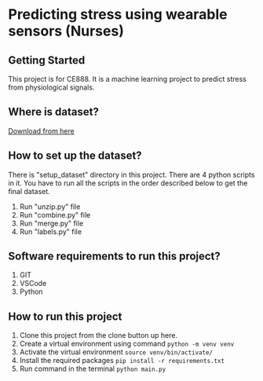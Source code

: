 # Predicting stress using wearable sensors (Nurses)

## Getting Started
This project is for CE888. It is a machine learning project to predict stress from physiological signals.

## Where is dataset?

[Download from here](https://www.ncbi.nlm.nih.gov/pmc/articles/PMC9159985/)

## How to set up the dataset?

There is "setup_dataset" directory in this project. There are 4 python scripts in it. You have to run all the scripts in the order described below to get the final dataset.

1. Run "unzip.py" file
2. Run "combine.py" file
3. Run "merge.py" file
4. Run "labels.py" file


## Software requirements to run this project?

1. GIT
2. VSCode
3. Python

## How to run this project

1. Clone this project from the clone button up here.
2. Create a virtual environment using command ```python -m venv venv```
3. Activate the virtual environment ```source venv/bin/activate/```
4. Install the required packages ```pip install -r requirements.txt```
5. Run command in the terminal ```python main.py```
